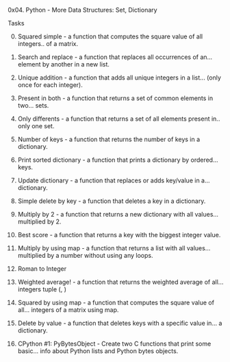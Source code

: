 0x04. Python - More Data Structures: Set, Dictionary

Tasks


0. Squared simple - a function that computes the square value of all integers..
     of a matrix.


1. Search and replace - a function that replaces all occurrences of an...
     element by another in a new list.


2. Unique addition - a function that adds all unique integers in a list...
     (only once for each integer).


3. Present in both - a function that returns a set of common elements in two...
      sets.


4. Only differents - a function that returns a set of all elements present in..
      only one set.


5. Number of keys - a function that returns the number of keys in a dictionary.


6. Print sorted dictionary - a function that prints a dictionary by ordered...
      keys.


7. Update dictionary - a function that replaces or adds key/value in a...
      dictionary.


8. Simple delete by key - a function that deletes a key in a dictionary.


9. Multiply by 2 - a function that returns a new dictionary with all values...
      multiplied by 2.


10. Best score - a function that returns a key with the biggest integer value.


11. Multiply by using map - a function that returns a list with all values...
      multiplied by a number without using any loops.

12. Roman to Integer

13. Weighted average! -  a function that returns the weighted average of all...
      integers tuple (<score>, <weight>)


14. Squared by using map - a function that computes the square value of all...
      integers of a matrix using map.


15. Delete by value - a function that deletes keys with a specific value in...
      a dictionary.


16. CPython #1: PyBytesObject - Create two C functions that print some basic...
      info about Python lists and Python bytes objects.
